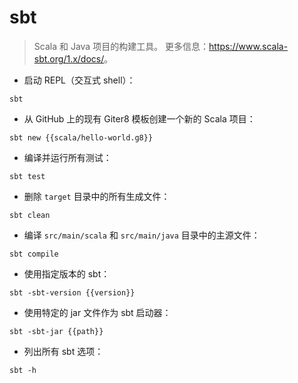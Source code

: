 # sbt

> Scala 和 Java 项目的构建工具。
> 更多信息：<https://www.scala-sbt.org/1.x/docs/>。

- 启动 REPL（交互式 shell）：

`sbt`

- 从 GitHub 上的现有 Giter8 模板创建一个新的 Scala 项目：

`sbt new {{scala/hello-world.g8}}`

- 编译并运行所有测试：

`sbt test`

- 删除 `target` 目录中的所有生成文件：

`sbt clean`

- 编译 `src/main/scala` 和 `src/main/java` 目录中的主源文件：

`sbt compile`

- 使用指定版本的 sbt：

`sbt -sbt-version {{version}}`

- 使用特定的 jar 文件作为 sbt 启动器：

`sbt -sbt-jar {{path}}`

- 列出所有 sbt 选项：

`sbt -h`